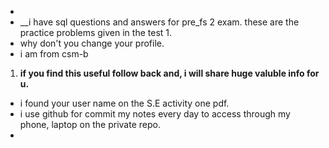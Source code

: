 

- 
- __i have sql questions and answers for pre_fs 2 exam. these are the practice problems given in the test 1.
- why don't you change your profile.
- i am from csm-b
1. __if you find this useful follow back and, i will share huge valuble info for u.__
- i found your user name on the S.E activity one pdf.
- i use github for commit my notes every day to access through my phone, laptop on the private repo.
- 
